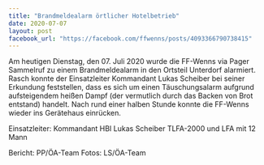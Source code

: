 ```yaml
---
title: "Brandmeldealarm örtlicher Hotelbetrieb"
date: 2020-07-07
layout: post
facebook_url: "https://facebook.com/ffwenns/posts/4093366790738415"
---
```


Am heutigen Dienstag, den 07. Juli 2020 wurde die FF-Wenns via Pager Sammelruf zu einem Brandmeldealarm in den Ortsteil Unterdorf alarmiert. Rasch konnte der Einsatzleiter Kommandant Lukas Scheiber bei seiner Erkundung feststellen, dass es sich um einen Täuschungsalarm aufgrund aufsteigendem heißen Dampf (der vermutlich durch das Backen von Brot entstand) handelt.
Nach rund einer halben Stunde konnte die FF-Wenns wieder ins Gerätehaus einrücken.

Einsatzleiter: Kommandant HBI Lukas Scheiber
TLFA-2000 und LFA mit 12 Mann

Bericht: PP/ÖA-Team
Fotos: LS/ÖA-Team